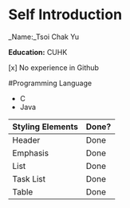 # Self Introduction
_Name:_Tsoi Chak Yu

__Education:__ CUHK

[x] No experience in Github

#Programming Language
* C
* Java


Styling Elements | Done?
---------------- | -----
Header | Done
Emphasis | Done
List | Done
Task List | Done
Table | Done
